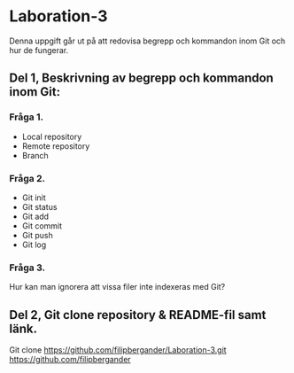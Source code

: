 # Laboration-3
Denna uppgift går ut på att redovisa begrepp och kommandon inom Git och hur de fungerar.
## Del 1, Beskrivning av begrepp och kommandon inom Git:
### Fråga 1.
- Local repository
- Remote repository
- Branch

### Fråga 2.
- Git init
- Git status
- Git add
- Git commit
- Git push
- Git log

### Fråga 3.
Hur kan man ignorera att vissa filer inte indexeras med Git?

## Del 2, Git clone repository & README-fil samt länk.
Git clone https://github.com/filipbergander/Laboration-3.git
https://github.com/filipbergander
